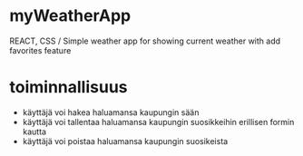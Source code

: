 # myWeatherApp
REACT, CSS / Simple weather app for showing current weather with add favorites feature 

# toiminnallisuus
- käyttäjä voi hakea haluamansa kaupungin sään
- käyttäjä voi tallentaa haluamansa kaupungin suosikkeihin erillisen formin kautta
- käyttäjä voi poistaa haluamansa kaupungin suosikeista



